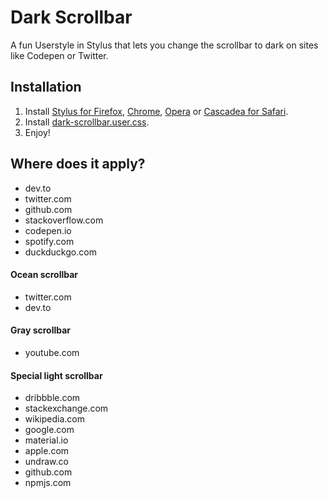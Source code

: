 # Dark Scrollbar
A fun Userstyle in Stylus that lets you change the scrollbar to dark on sites like Codepen or Twitter.

## Installation

1. Install [Stylus for Firefox](https://addons.mozilla.org/en-US/firefox/addon/styl-us/), [Chrome](https://chrome.google.com/webstore/detail/stylus/clngdbkpkpeebahjckkjfobafhncgmne), [Opera](https://addons.opera.com/en-gb/extensions/details/stylus/) or [Cascadea for Safari](https://cascadea.app/).
2. Install [dark-scrollbar.user.css](https://raw.githubusercontent.com/barhatsor/dark-scrollbar/master/dark-scrollbar.user.css).
3. Enjoy!

## Where does it apply?
- dev.to
- twitter.com
- github.com
- stackoverflow.com
- codepen.io
- spotify.com
- duckduckgo.com
#### Ocean scrollbar
- twitter.com
- dev.to
#### Gray scrollbar
- youtube.com
#### Special light scrollbar
- dribbble.com
- stackexchange.com
- wikipedia.com
- google.com
- material.io
- apple.com
- undraw.co
- github.com
- npmjs.com
